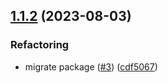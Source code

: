 ## [1.1.2](https://github.com/technology-studio/prisma-schema/compare/v1.1.1...v1.1.2) (2023-08-03)


### Refactoring

* migrate package ([#3](https://github.com/technology-studio/prisma-schema/issues/3)) ([cdf5067](https://github.com/technology-studio/prisma-schema/commit/cdf5067e2a73c21c759dc66fe545572e04b247c7))
